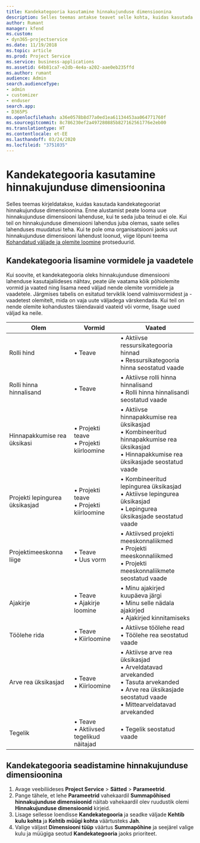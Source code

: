 ```yaml
---
title: Kandekategooria kasutamine hinnakujunduse dimensioonina
description: Selles teemas antakse teavet selle kohta, kuidas kasutada kandekategooriat hinnakujunduse dimensioonina.
author: Rumant
manager: kfend
ms.custom:
- dyn365-projectservice
ms.date: 11/19/2018
ms.topic: article
ms.prod: Project Service
ms.service: business-applications
ms.assetid: 64b81ca7-e2db-4e4a-a202-aae0eb235ffd
ms.author: rumant
audience: Admin
search.audienceType:
- admin
- customizer
- enduser
search.app:
- D365PS
ms.openlocfilehash: a36e0578b8d77a0ed1ea61134453aa064771760f
ms.sourcegitcommit: 8c786230ef2a497280885b827162561776e2eb00
ms.translationtype: HT
ms.contentlocale: et-EE
ms.lasthandoff: 03/24/2020
ms.locfileid: "3751035"
---
```

# <a name="use-transaction-category-as-a-pricing-dimension"></a>Kandekategooria kasutamine hinnakujunduse dimensioonina
Selles teemas kirjeldatakse, kuidas kasutada kandekategooriat hinnakujunduse dimensioonina. Enne alustamist peate looma uue hinnakujunduse dimensiooni lahenduse, kui te seda juba teinud ei ole. Kui teil on hinnakujunduse dimensiooni lahendus juba olemas, saate selles lahenduses muudatusi teha. Kui te pole oma organisatsiooni jaoks uut hinnakujunduse dimensiooni lahendust loonud, viige lõpuni teema [Kohandatud väljade ja olemite loomine](create-custom-fields-entities.md) protseduurid.

## <a name="add-transaction-category-to-forms-and-views"></a>Kandekategooria lisamine vormidele ja vaadetele
Kui soovite, et kandekategooria oleks hinnakujunduse dimensiooni lahenduse kasutajaliideses nähtav, peate üle vaatama kõik põhiolemite vormid ja vaated ning lisama need väljad nende olemite vormidele ja vaadetele.
Järgmises tabelis on esitatud terviklik loend valmisvormidest ja -vaadetest olemitelt, mida on vaja uute väljadega värskendada. Kui teil on nende olemite kohandustes täiendavaid vaateid või vorme, lisage uued väljad ka neile.

|  Olem        | Vormid     |Vaated        |
| ------------------------------|---------------------------------|----------------------------------|
|  Rolli hind|• Teave |• Aktiivse ressursikategooria hinnad<br> • Ressursikategooria hinna seostatud vaade|
|  Rolli hinna hinnalisand|• Teave|• Aktiivse rolli hinna hinnalisand<br>• Rolli hinna hinnalisandi seostatud vaade|
|  Hinnapakkumise rea üksikasi|• Projekti teave<br>• Projekti kiirloomine|• Aktiivse hinnapakkumise rea üksikasjad<br>• Kombineeritud hinnapakkumise rea üksikasjad<br>• Hinnapakkumise rea üksikasjade seostatud vaade|
|  Projekti lepingurea üksikasjad|• Projekti teave<br>• Projekti kiirloomine|• Kombineeritud lepingurea üksikasjad<br>• Aktiivse lepingurea üksikasjad<br>• Lepingurea üksikasjade seostatud vaade|
|  Projektimeeskonna liige|• Teave<br>• Uus vorm|• Aktiivsed projekti meeskonnaliikmed<br>• Projekti meeskonnaliikmed<br>• Projekti meeskonnaliikmete seostatud vaade|
|  Ajakirje|• Teave<br>• Ajakirje loomine|• Minu ajakirjed kuupäeva järgi<br>• Minu selle nädala ajakirjed<br>• Ajakirjed kinnitamiseks|
|  Töölehe rida|• Teave<br>• Kiirloomine|• Aktiivse töölehe read<br>• Töölehe rea seostatud vaade|
|  Arve rea üksikasjad|• Teave<br>• Kiirloomine|• Aktiivse arve rea üksikasjad<br>• Arveldatavad arvekanded<br>• Tasuta arvekanded<br>• Arve rea üksikasjade seostatud vaade<br>• Mittearveldatavad arvekanded|
|  Tegelik|• Teave<br>• Aktiivsed tegelikud näitajad|• Tegelik seostatud vaade|

## <a name="set-up-transaction-category-as-a-pricing-dimension"></a>Kandekategooria seadistamine hinnakujunduse dimensioonina

1. Avage veebiliideses **Project Service** > **Sätted** > **Parameetrid**. 
2. Pange tähele, et lehe **Parameetrid** vahekaardil **Summapõhised hinnakujunduse dimensioonid** näitab vahekaardil olev ruudustik olemi **Hinnakujunduse dimensioonid** kirjeid.
3. Lisage sellesse loendisse **Kandekategooria** ja seadke väljade **Kehtib kulu kohta** ja **Kehtib müügi kohta** väärtusteks **Jah**.
4. Valige väljast **Dimensiooni tüüp** väärtus **Summapõhine** ja seejärel valige kulu ja müügiga seotud **Kandekategooria** jaoks prioriteet.

